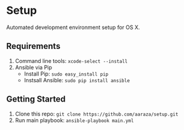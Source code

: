 # Setup

Automated development environment setup for OS X.

## Requirements
1. Command line tools: `xcode-select --install`
2. Ansible via Pip
    - Install Pip: `sudo easy_install pip`
    - Instsall Ansible: `sudo pip install ansible`

## Getting Started
1. Clone this repo: `git clone https://github.com/aaraza/setup.git`
2. Run main playbook: `ansible-playbook main.yml`